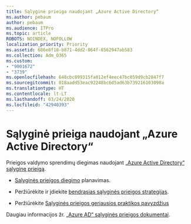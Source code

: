 ```yaml
---
title: Sąlyginė prieiga naudojant „Azure Active Directory“
ms.author: pebaum
author: pebaum
ms.audience: ITPro
ms.topic: article
ROBOTS: NOINDEX, NOFOLLOW
localization_priority: Priority
ms.assetid: 686e8f18-b871-4dd2-864f-8562947ab583
ms.collection: Adm_O365
ms.custom:
- "9001672"
- "3739"
ms.openlocfilehash: 648cbc899315fa012ef4eec47bc059d9cb2847f7
ms.sourcegitcommit: 018aadd53eac92248bc6d5ad63b739216103090a
ms.translationtype: HT
ms.contentlocale: lt-LT
ms.lasthandoff: 03/24/2020
ms.locfileid: "42940393"
---
```

# <a name="conditional-access-with-azure-active-directory"></a>Sąlyginė prieiga naudojant „Azure Active Directory“

Prieigos valdymo sprendimų diegimas naudojant [„Azure Active Directory“ sąlyginę prieigą](https://docs.microsoft.com/azure/active-directory/conditional-access/overview).

- [Sąlyginės prieigos diegimo](https://docs.microsoft.com/azure/active-directory/conditional-access/plan-conditional-access) planavimas. 

- Peržiūrėkite ir įdiekite [bendrąsias sąlyginės prieigos strategijas](https://docs.microsoft.com/azure/active-directory/conditional-access/concept-conditional-access-policy-common).

- Peržiūrėkite [Sąlyginės prieigos geriausios praktikos pavyzdžius](https://docs.microsoft.com/azure/active-directory/conditional-access/best-practices)

Daugiau informacijos žr. [„Azure AD“ sąlyginės prieigos dokumentai](https://docs.microsoft.com/azure/active-directory/conditional-access/).
